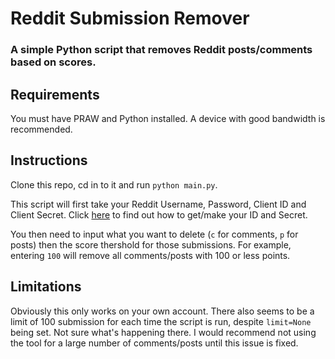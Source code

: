 # Reddit Submission Remover
### A simple Python script that removes Reddit posts/comments based on scores.


## Requirements
You must have PRAW and Python installed. A device with good bandwidth is recommended.

## Instructions
Clone this repo, cd in to it and run `python main.py`.

This script will first take your Reddit Username, Password, Client ID and Client Secret. Click [here](https://github.com/Benji-Collins/RedditSubmissionRemover/wiki/Creating-Client-ID-Secret) to find out how to get/make your ID and Secret.

You then need to input what you want to delete (`c` for comments, `p` for posts) then the score thershold for those submissions. For example, entering `100` will remove all comments/posts with 100 or less points.

## Limitations
Obviously this only works on your own account. There also seems to be a limit of 100 submission for each time the script is run, despite `limit=None` being set. Not sure what's happening there. I would recommend not using the tool for a large number of comments/posts until this issue is fixed.

